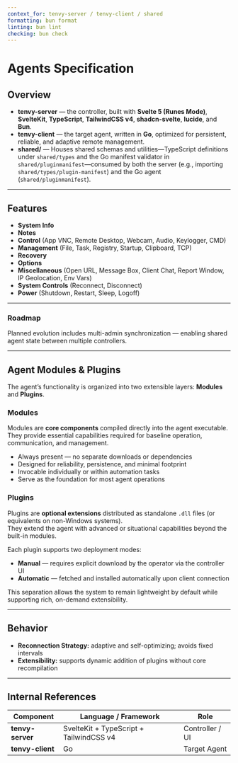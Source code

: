 ```yaml
---
context_for: tenvy-server / tenvy-client / shared
formatting: bun format
linting: bun lint
checking: bun check
---
```


# Agents Specification

## Overview

- **tenvy-server** — the controller, built with **Svelte 5 (Runes Mode)**, **SvelteKit**, **TypeScript**, **TailwindCSS v4**, **shadcn-svelte**, **lucide**, and **Bun**.
- **tenvy-client** — the target agent, written in **Go**, optimized for persistent, reliable, and adaptive remote management.
- **shared/** — Houses shared schemas and utilities—TypeScript definitions under `shared/types` and the Go manifest validator in `shared/pluginmanifest`—consumed by both the server (e.g., importing `shared/types/plugin-manifest`) and the Go agent (`shared/pluginmanifest`).

---

## Features

- **System Info**
- **Notes**
- **Control** (App VNC, Remote Desktop, Webcam, Audio, Keylogger, CMD)
- **Management** (File, Task, Registry, Startup, Clipboard, TCP)
- **Recovery**
- **Options**
- **Miscellaneous** (Open URL, Message Box, Client Chat, Report Window, IP Geolocation, Env Vars)
- **System Controls** (Reconnect, Disconnect)
- **Power** (Shutdown, Restart, Sleep, Logoff)

---

### Roadmap
Planned evolution includes multi-admin synchronization — enabling shared agent state between multiple controllers.

---

## Agent Modules & Plugins

The agent’s functionality is organized into two extensible layers: **Modules** and **Plugins**.

### Modules
Modules are **core components** compiled directly into the agent executable.  
They provide essential capabilities required for baseline operation, communication, and management.

- Always present — no separate downloads or dependencies  
- Designed for reliability, persistence, and minimal footprint  
- Invocable individually or within automation tasks  
- Serve as the foundation for most agent operations

### Plugins
Plugins are **optional extensions** distributed as standalone `.dll` files (or equivalents on non-Windows systems).  
They extend the agent with advanced or situational capabilities beyond the built-in modules.

Each plugin supports two deployment modes:

- **Manual** — requires explicit download by the operator via the controller UI  
- **Automatic** — fetched and installed automatically upon client connection  

This separation allows the system to remain lightweight by default while supporting rich, on-demand extensibility.

---

## Behavior

- **Reconnection Strategy:** adaptive and self-optimizing; avoids fixed intervals
- **Extensibility:** supports dynamic addition of plugins without core recompilation

---

## Internal References

| Component    | Language / Framework               | Role             |
|---------------|------------------------------------|------------------|
| **tenvy-server** | SvelteKit + TypeScript + TailwindCSS v4 | Controller / UI  |
| **tenvy-client** | Go                               | Target Agent     |
